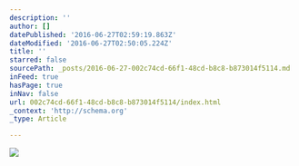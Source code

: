 ```yaml
---
description: ''
author: []
datePublished: '2016-06-27T02:59:19.863Z'
dateModified: '2016-06-27T02:50:05.224Z'
title: ''
starred: false
sourcePath: _posts/2016-06-27-002c74cd-66f1-48cd-b8c8-b873014f5114.md
inFeed: true
hasPage: true
inNav: false
url: 002c74cd-66f1-48cd-b8c8-b873014f5114/index.html
_context: 'http://schema.org'
_type: Article

---
```

![](https://the-grid-user-content.s3-us-west-2.amazonaws.com/27e4f2de-aa87-41c1-a707-7e0130b8a60e.png)